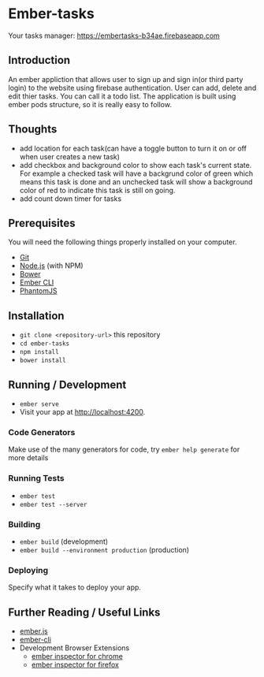 # Ember-tasks

Your tasks manager:
https://embertasks-b34ae.firebaseapp.com

## Introduction

An ember appliction that allows user to sign up and sign in(or third party login) to the website using firebase authentication. User can add, delete and edit thier tasks. You can call it a todo list. The application is built using ember pods structure, so it is really easy to follow. 

## Thoughts

* add location for each task(can have a toggle button to turn it on or off when user creates a new task)
* add checkbox and background color to show each task's current state. For example a checked task will have a backgrund color of green which means this task is done and an unchecked task will show a background color of red to indicate this task is still on going.
* add count down timer for tasks

## Prerequisites

You will need the following things properly installed on your computer.

* [Git](https://git-scm.com/)
* [Node.js](https://nodejs.org/) (with NPM)
* [Bower](https://bower.io/)
* [Ember CLI](https://ember-cli.com/)
* [PhantomJS](http://phantomjs.org/)

## Installation

* `git clone <repository-url>` this repository
* `cd ember-tasks`
* `npm install`
* `bower install`

## Running / Development

* `ember serve`
* Visit your app at [http://localhost:4200](http://localhost:4200).

### Code Generators

Make use of the many generators for code, try `ember help generate` for more details

### Running Tests

* `ember test`
* `ember test --server`

### Building

* `ember build` (development)
* `ember build --environment production` (production)

### Deploying

Specify what it takes to deploy your app.

## Further Reading / Useful Links

* [ember.js](http://emberjs.com/)
* [ember-cli](https://ember-cli.com/)
* Development Browser Extensions
  * [ember inspector for chrome](https://chrome.google.com/webstore/detail/ember-inspector/bmdblncegkenkacieihfhpjfppoconhi)
  * [ember inspector for firefox](https://addons.mozilla.org/en-US/firefox/addon/ember-inspector/)
